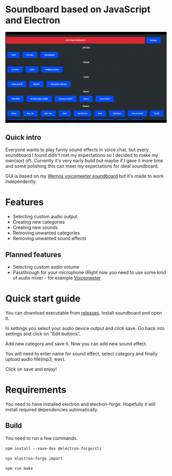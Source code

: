 # Soundboard based on JavaScript and Electron

![Image1](img/1.0.0.gif)
## Quick intro
Everyone wants to play funny sound effects in voice chat, but every soundboard I found didn't met my expectations so I decided to make my own(sort of).
Currently it's very early build but maybe if I gave it more time and some polishing this can meet my expectations for ideal soundboard.

GUI is based on my [Wemos voicemeeter soundboard](https://github.com/smaartscz/Wemos-Voicemeeter/) but it's made to work independently.
# Features
- Selecting custom audio output
- Creating new categories
- Creating new sounds
- Removing unwanted categories
- Removing unwanted sound effects
## Planned features
- Selecting custom audio volume
- Passthrough for your microphone (Right now you need to use some kind of audio mixer - for example [Voicemeeter](https://vb-audio.com/Voicemeeter/)
# Quick start guide
You can download executable from [releases](../../releases/). Install soundboard and open it.

In settings you select your audio device output and click save. Go back into settings and click on "Edit buttons".

Add new category and save it. Now you can add new sound effect.

You will need to enter name for sound effect, select category and finally upload audio file(mp3, wav).

Click on save and enjoy!

# Requirements
You need to have installed electron and electron-forge. Hopefully it will install required dependencies automatically.
## Build
You need to run a few commands.

`npm install --save-dev @electron-forge/cli`

`npx electron-forge import`

`npm run make`
